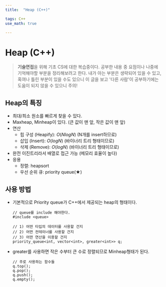 ```yaml
---
title:	"Heap (C++)"

tags: C++
use_math: true

---
```

# Heap (C++)

> **기술면접**을 위해 기초 CS에 대한 복습중이다.
공부한 내용 중 요점이나 나중에 기억해야할 부분을 정리해보려고 한다.
내가 아는 부분은 생략되어 있을 수 있고, 혹여나 틀린 부분이 있을 수도 있으니 이 글을 보고 '다른 사람'이 공부하기에는 도움이 되지 않을 수 있으니 주의!


## Heap의 특징
- 최대/최소 원소를 빠르게 찾을 수 있다.
- Maxheap, Minheap이 있다. (큰 값이 맨 앞, 작은 값이 맨 앞)
- 연산
	- 힙 구성 (Heapify): $O(NlogN)$ (N개를 insert하므로)
	- 삽입 (Insert): $O(logN)$ (바이너리 트리 형태이므로)
	- 삭제 (Remove): $O(logN)$ (바이너리 트리 형태이므로)
- 완전 이진트리라서 배열로 접근 가능 (메모리 효율이 높다)
- 응용
	- 정렬: heapsort
	- 우선 순위 큐: priority queue(★)

## 사용 방법
- 기본적으로 Priority queue가 C++에서 제공되는 heap의 형태이다.
	```
	// queue를 include 해야한다.
	#include <queue>
	
	// 1) 어떤 타입의 데이터를 사용할 건지
	// 2) 어떤 컨테이너를 사용할 건지
	// 3) 어떤 연산을 이용할 건지
	priority_queue<int, vector<int>, greater<int>> q;
	```
- greater를 사용하면 작은 수부터 큰 수로 정렬되므로 Minheap형태가 된다.
	```
	// 주로 사용하는 함수들
	q.top();
	q.pop();
	q.push();
	q.empty();
	```

